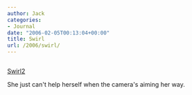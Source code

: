 ```yaml
---
author: Jack
categories:
- Journal
date: "2006-02-05T00:13:04+00:00"
title: Swirl
url: /2006/swirl/
---
```


<div>
  <p>
    <a href="http://www.flickr.com/photos/jbaty/95525542/" title="photo sharing"><img src="https://static.flickr.com/28/95525542_5ae565c41a_m.jpg" alt="" /></a>
  </p></p> 
  
  <p>
    <a href="http://www.flickr.com/photos/jbaty/95525542/">Swirl2</a>
  </p>
</div>

She just can't help herself when the camera's aiming her way. </p>
